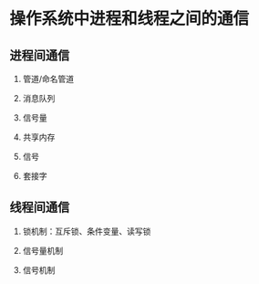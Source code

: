 # 操作系统中进程和线程之间的通信  
## 进程间通信  
1. 管道/命名管道  

2. 消息队列  

3. 信号量  

4. 共享内存  

5. 信号

6. 套接字  

## 线程间通信  
1. 锁机制：互斥锁、条件变量、读写锁  

2. 信号量机制

3. 信号机制